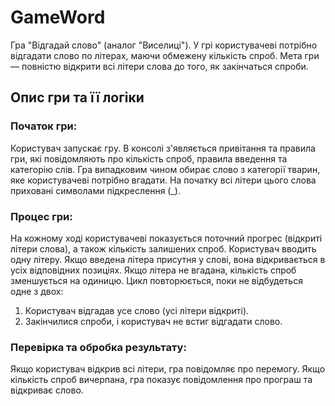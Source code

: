 # GameWord
Гра "Відгадай слово" (аналог "Виселиці"). У грі користувачеві потрібно відгадати слово по літерах, маючи обмежену кількість спроб. Мета гри — повністю відкрити всі літери слова до того, як закінчаться спроби.

## Опис гри та її логіки
### Початок гри:
Користувач запускає гру. В консолі з'являється привітання та правила гри, які повідомляють про кількість спроб, правила введення та категорію слів.
Гра випадковим чином обирає слово з категорії тварин, яке користувачеві потрібно вгадати. На початку всі літери цього слова приховані символами підкреслення (_).
### Процес гри:
На кожному ході користувачеві показується поточний прогрес (відкриті літери слова), а також кількість залишених спроб.
Користувач вводить одну літеру.
Якщо введена літера присутня у слові, вона відкривається в усіх відповідних позиціях. Якщо літера не вгадана, кількість спроб зменшується на одиницю.
Цикл повторюється, поки не відбудеться одне з двох:
1. Користувач відгадав усе слово (усі літери відкриті).
2. Закінчилися спроби, і користувач не встиг відгадати слово.
### Перевірка та обробка результату:
Якщо користувач відкрив всі літери, гра повідомляє про перемогу.
Якщо кількість спроб вичерпана, гра показує повідомлення про програш та відкриває слово.
